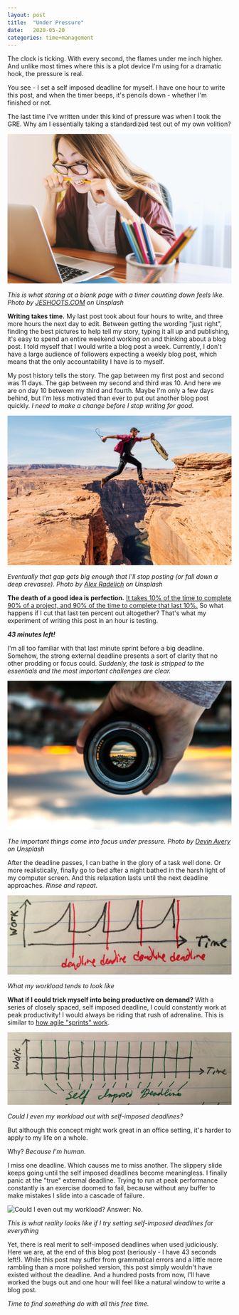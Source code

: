 ```yaml
---
layout: post
title:  "Under Pressure"
date:   2020-05-20
categories: time+management
---
```

The clock is ticking. With every second, the flames under me inch higher. And unlike most times where this is a plot device I'm using for a dramatic hook, the pressure is real.

You see - I set a self imposed deadline for myself. I have one hour to write this post, and when the timer beeps, it's pencils down - whether I'm finished or not.

The last time I've written under this kind of pressure was when I took the GRE. Why am I essentially taking a standardized test out of my own volition?

![Photo by JESHOOTS.COM on Unsplash](/img/blog/stressed_writing.jpg)

*This is what staring at a blank page with a timer counting down feels like. Photo by [JESHOOTS.COM](https://unsplash.com/@jeshoots?utm_source=unsplash&utm_medium=referral&utm_content=creditCopyText) on Unsplash*

**Writing takes time.** My last post took about four hours to write, and three more hours the next day to edit. Between getting the wording "just right", finding the best pictures to help tell my story, typing it all up and publishing, it's easy to spend an entire weekend working on and thinking about a blog post. I told myself that I would write a blog post a week. Currently, I don't have a large audience of followers expecting a weekly blog post, which means that the only accountability I have is to myself.       

My post history tells the story. The gap between my first post and second was 11 days. The gap between my second and third was 10. And here we are on day 10 between my third and fourth. Maybe I'm only a few days behind, but I'm less motivated than ever to put out another blog post quickly. *I need to make a change before I stop writing for good.* 


![Photo by Alex Radelich on Unsplash](/img/blog/jumping_gap.jpg)

*Eventually that gap gets big enough that I'll stop posting (or fall down a deep crevasse). Photo by [Alex Radelich](https://unsplash.com/@alexradelich?utm_source=unsplash&utm_medium=referral&utm_content=creditCopyText) on Unsplash*

**The death of a good idea is perfection.** [It takes 10% of the time to complete 90% of a project, and 90% of the time to complete that last 10%.](https://en.wikipedia.org/wiki/Ninety-ninety_rule) So what happens if I cut that last ten percent out altogether? That's what my experiment of writing this post in an hour is testing.

***43 minutes left!***

I'm all too familiar with that last minute sprint before a big deadline. Somehow, the strong external deadline presents a sort of clarity that no other prodding or focus could. *Suddenly, the task is stripped to the essentials and the most important challenges are clear.*

![Photo by Devin Avery on Unsplash](/img/blog/focus.jpg)

*The important things come into focus under pressure. Photo by [Devin Avery](https://unsplash.com/@devintavery) on Unsplash*

After the deadline passes, I can bathe in the glory of a task well done. Or more realistically, finally go to bed after a night bathed in the harsh light of my computer screen. And this relaxation lasts until the next deadline approaches. *Rinse and repeat.*

![A graph of work vs time when procrastinating](/img/blog/procrastination.jpeg)

*What my workload tends to look like*

**What if I could trick myself into being productive on demand?** With a series of closely spaced, self imposed deadline, I could constantly work at peak productivity! I would always be riding that rush of adrenaline. This is similar to [how agile "sprints" work](https://www.atlassian.com/agile/scrum/sprints).

![Could I even out my workload?](/img/blog/expectation_flattening.jpeg)

*Could I even my workload out with self-imposed deadlines?*

But although this concept might work great in an office setting, it's harder to apply to my life on a whole. 

Why? *Because I'm human.*

I miss one deadline. Which causes me to miss another. The slippery slide keeps going until the self imposed deadlines become meaningless. I finally panic at the "true" external deadline. Trying to run at peak performance constantly is an exercise doomed to fail, because without any buffer to make mistakes I slide into a cascade of failure.

![Could I even out my workload? Answer: No.](/img/blog/reality_flattening.jpeg)

*This is what reality looks like if I try setting self-imposed deadlines for everything*


Yet, there is real merit to self-imposed deadlines when used judiciously. Here we are, at the end of this blog post (seriously - I have 43 seconds left!). While this post may suffer from grammatical errors and a little more rambling than a more polished version, this post simply wouldn't have existed without the deadline. And a hundred posts from now, I'll have worked the bugs out and one hour will feel like a natural window to write a blog post. 

*Time to find something do with all this free time.*